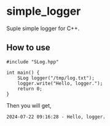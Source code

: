 # simple_logger
Suple simple logger for C++.

## How to use
```
#include "SLog.hpp"

int main() {
    SLog logger("/tmp/log.txt");
    logger.write("Hello, logger.");
    return 0;
}
```

Then you will get,

```
2024-07-22 09:16:28 - Hello, logger.
```
